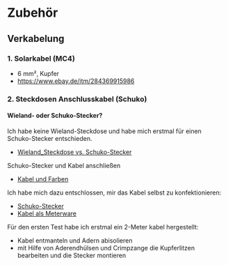 # Zubehör

## Verkabelung

### 1. Solarkabel (MC4)

* 6 mm², Kupfer
* https://www.ebay.de/itm/284369915986

### 2. Steckdosen Anschlusskabel (Schuko)

#### Wieland- oder Schuko-Stecker?

Ich habe keine Wieland-Steckdose und habe mich erstmal für einen Schuko-Stecker entschieden.

* [Wieland_Steckdose vs. Schuko-Stecker](https://www.homeandsmart.de/balkonkraftwerk-wieland-steckdose-schuko-steckdose)

Schuko-Stecker und Kabel anschließen

* [Kabel und Farben](https://www.talu.de/factsheet-stromkabel-farben/)

Ich habe mich dazu entschlossen, mir das Kabel selbst zu konfektionieren:

* [Schuko-Stecker](https://toom.de/p/schukostecker-ip44-knickschutz-schwarz/9400013)
* [Kabel als Meterware](https://toom.de/p/schlauchleitung-h05vv-f-3g-25-mm-weiss-50-m-ringware/9050434)

Für den ersten Test habe ich erstmal ein 2-Meter kabel hergestellt:

* Kabel entmanteln und Adern abisolieren
* mit Hilfe von Aderendhülsen und Crimpzange die Kupferlitzen bearbeiten und die Stecker montieren
